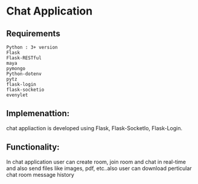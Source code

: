 # Chat Application
## Requirements
````
Python : 3+ version
Flask
Flask-RESTful
maya
pymongo
Python-dotenv
pytz
flask-login
flask-socketio
evenylet
````
## Implemenattion:
chat appliaction is developed using Flask, Flask-SocketIo, Flask-Login.

## Functionality:
In chat application user can create room, join room and chat in real-time and also send files like images, pdf, etc..also user can download perticular chat room message history
